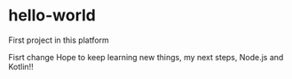 # hello-world
First project in this platform

Fisrt change
Hope to keep learning new things, my next steps, Node.js and Kotlin!!
